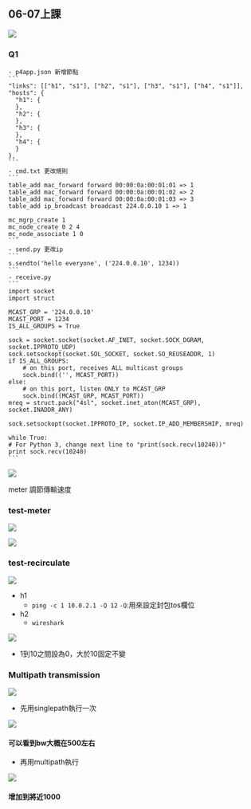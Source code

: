 ## 06-07上課

![](1.jpg)

### Q1
    - p4app.json 新增節點
    ```
    "links": [["h1", "s1"], ["h2", "s1"], ["h3", "s1"], ["h4", "s1"]],
    "hosts": {
      "h1": {
      },
      "h2": {
      },
      "h3": {
      },
      "h4": {
      }
    },
    ```
    - cmd.txt 更改規則
    ```
    table_add mac_forward forward 00:00:0a:00:01:01 => 1
    table_add mac_forward forward 00:00:0a:00:01:02 => 2
    table_add mac_forward forward 00:00:0a:00:01:03 => 3
    table_add ip_broadcast broadcast 224.0.0.10 1 => 1

    mc_mgrp_create 1
    mc_node_create 0 2 4
    mc_node_associate 1 0
    ```
    - send.py 更改ip
    ```
    s.sendto('hello everyone', ('224.0.0.10', 1234))
    ```
    - receive.py
    ```
    import socket
    import struct

    MCAST_GRP = '224.0.0.10'
    MCAST_PORT = 1234
    IS_ALL_GROUPS = True

    sock = socket.socket(socket.AF_INET, socket.SOCK_DGRAM, socket.IPPROTO_UDP)
    sock.setsockopt(socket.SOL_SOCKET, socket.SO_REUSEADDR, 1)
    if IS_ALL_GROUPS:
        # on this port, receives ALL multicast groups
        sock.bind(('', MCAST_PORT))
    else:
        # on this port, listen ONLY to MCAST_GRP
        sock.bind((MCAST_GRP, MCAST_PORT))
    mreq = struct.pack("4sl", socket.inet_aton(MCAST_GRP), socket.INADDR_ANY)

    sock.setsockopt(socket.IPPROTO_IP, socket.IP_ADD_MEMBERSHIP, mreq)

    while True:
    # For Python 3, change next line to "print(sock.recv(10240))"
    print sock.recv(10240)
    ```
![](0.PNG)

meter 調節傳輸速度

### test-meter

![](2.jpg)

![](1.PNG)



### test-recirculate

![](3.jpg)

- h1 
    - `ping -c 1 10.0.2.1 -Q 12`  `-Q`:用來設定封包tos欄位
- h2
    - `wireshark`

![](4.PNG)

- 1到10之間設為0，大於10固定不變


### Multipath transmission

![](4.jpg)

- 先用singlepath執行一次

![](5.PNG)

#### 可以看到bw大概在500左右

- 再用multipath執行

![](6.PNG)

#### 增加到將近1000